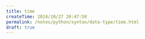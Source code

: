 ```yaml
---
title: time
createTime: 2024/10/27 20:47:58
permalink: /notes/python/syntax/data-type/time.html
draft: true
---
```

